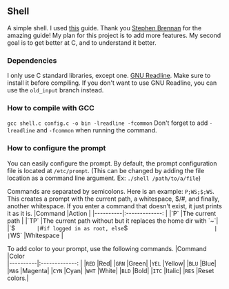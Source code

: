## Shell
A simple shell. I used [this](https://brennan.io/2015/01/16/write-a-shell-in-c/) guide. Thank you [Stephen Brennan](https://github.com/brenns10) for the amazing guide!
My plan for this project is to add more features. My second goal is to get better at C, and to understand it better.

### Dependencies
I only use C standard libraries, except one. [GNU Readline](https://tiswww.case.edu/php/chet/readline/rltop.html). Make sure to install it before compiling. If you don't want to use GNU Readline, you can use the `old_input` branch instead.

### How to compile with GCC
`gcc shell.c config.c -o bin -lreadline -fcommon` Don't forget to add `-lreadline` and `-fcommon` when running the command.

### How to configure the prompt
You can easily configure the prompt. By default, the prompt configuration file is located at `/etc/prompt`. (This can be changed by adding the file location as a command line argument. Ex: `./shell /path/to/a/file`) 

Commands are separated by semicolons. Here is an example: `P;WS;$;WS`. This creates a prompt with the current path, a whitespace, $/#, and finally, another whitespace. If you enter a command that doesn't exist, it just prints it as it is.
|Command   |Action                                                        |
|----------|:-------------:                                               |
|`P`       |The current path                                              |
|`TP`      |The current path without but it replaces the home dir with `~`|
|`$`       |`#` if logged in as root, else `$`                            |
|`WS`      |Whitespace                                                    |

To add color to your prompt, use the following commands.
|Command   |Color                                                        
|----------|:-------------:                                               |
|`RED`     |Red|
|`GRN`     |Green|
|`YEL`     |Yellow|
|`BLU`     |Blue|
|`MAG`     |Magenta|
|`CYN`     |Cyan|
|`WHT`     |White|
|`BLD`     |Bold|
|`ITC`     |Italic|
|`RES`     |Reset colors.|